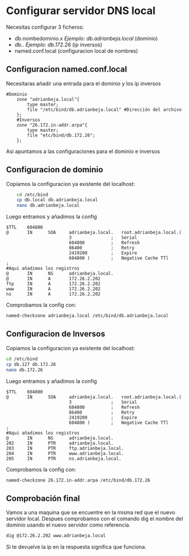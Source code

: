 # Configurar servidor DNS local

Necesitas configurar 3 ficheros: 

* db.nombedominio.x *Ejemplo: db.adrianbeja.local* (dominio)
* db.<ip>.<ip> *Ejemplo: db.172.26* (ip inversos)
* named.conf.local (configuracion local de nombres)

## Configuracion named.conf.local

Necesitaras añadir una entrada para el dominio y los ip inversos

~~~nano
#Dominio
    zone "adrianbeja.local"{
        type master;
        file "/etc/bind/db.adrianbeja.local" #Dirección del archivo
    };
    #Inversos
    zone "26.172.in-addr.arpa"{
        type master;
        file "etc/bind/db.172.26";
    };
~~~

Asi apuntamos a las configuraciones para el dominio e inversos

## Configuracion de dominio

Copiamos la configuracion ya existente del localhost:

~~~bash
    cd /etc/bind
    cp db.local db.adrianbeja.local
    nano db.adrianbeja.local
~~~

Luego entramos y añadimos la config
~~~nano
$TTL    604800
@       IN      SOA     adrianbeja.local.   root.adrianbeja.local.(
                        3               ;   Serial
                        604800          ;   Refresh
                        86400           ;   Retry
                        2419200         ;   Expire
                        604800 )        ;   Negative Cache TTl
;
#Aqui añadimos los registros
@       IN      NS      adrianbeja.local.
@       IN      A       172.26.2.202
ftp     IN      A       172.26.2.202
www     IN      A       172.26.2.202
ns      IN      A       172.26.2.202

~~~
Comprobamos la config con:
~~~bash
named-checkzone adrianbeja.local /etc/bind/db.adrianbeja.local
~~~
## Configuracion de Inversos

Copiamos la configuracion ya existente del localhost:

~~~bash
cd /etc/bind
cp db.127 db.172.26
nano db.172.26
~~~

Luego entramos y añadimos la config
~~~nano
$TTL    604800
@       IN      SOA     adrianbeja.local.   root.adrianbeja.local.(
                        3               ;   Serial
                        604800          ;   Refresh
                        86400           ;   Retry
                        2419200         ;   Expire
                        604800 )        ;   Negative Cache TTl
;
#Aqui añadimos los registros
@       IN      NS      adrianbeja.local.
202     IN      PTR     adrianbeja.local.
203     IN      PTR     ftp.adrianbeja.local.
204     IN      PTR     www.adrianbeja.local.
205     IN      PTR     ns.adrianbeja.local.

~~~

Comprobamos la config con:
~~~bash
named-checkzone 26.172.in-addr.arpa /etc/bind/db.172.26
~~~

## Comprobación final

Vamos a una maquina que se encuentre en la misma red que el nuevo servidor local. Despues comprobamos con el comando dig el nombre del dominio usando el nuevo servidor como referencia.

~~~bash
dig @172.26.2.202 www.adrianbeja.local
~~~

Si te devuelve la ip en la respuesta significa que funciona.